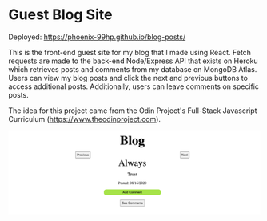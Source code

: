 # Guest Blog Site

Deployed: https://phoenix-99hp.github.io/blog-posts/

This is the front-end guest site for my blog that I made using React. Fetch requests are made to the back-end Node/Express API that exists on Heroku which retrieves posts and comments from my database on MongoDB Atlas. Users can view my blog posts and click the next and previous buttons to access additional posts. Additionally, users can leave comments on specific posts. 

The idea for this project came from the Odin Project's Full-Stack Javascript Curriculum (https://www.theodinproject.com).

![](./public/images/blog.png)